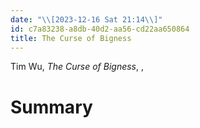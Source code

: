```yaml
---
date: "\\[2023-12-16 Sat 21:14\\]"
id: c7a83238-a8db-40d2-aa56-cd22aa650864
title: The Curse of Bigness
---
```


Tim Wu, *The Curse of Bigness*, ,

# Summary
